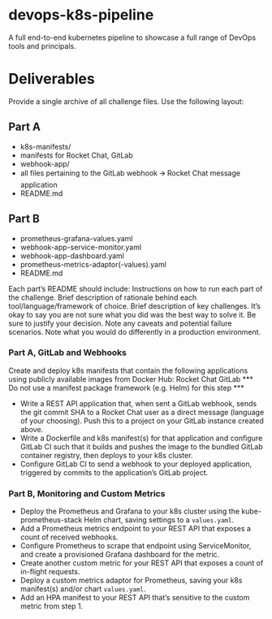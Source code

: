 # devops-k8s-pipeline
A full end-to-end kubernetes pipeline to showcase a full range of DevOps tools and principals.



# Deliverables

Provide a single archive of all challenge files.
Use the following layout:
## Part A
- k8s-manifests/
- manifests for Rocket Chat, GitLab
- webhook-app/
- all files pertaining to the GitLab webhook 🡪 Rocket Chat message application
- README.md


## Part B
- prometheus-grafana-values.yaml
- webhook-app-service-monitor.yaml
- webhook-app-dashboard.yaml
- prometheus-metrics-adaptor(-values).yaml
- README.md

Each part’s README should include:
Instructions on how to run each part of the challenge. 
Brief description of rationale behind each tool/language/framework of choice.
Brief description of key challenges. It’s okay to say you are not sure what you did was the best way to solve it. Be sure to justify your decision.
Note any caveats and potential failure scenarios.
Note what you would do differently in a production environment.
 
### Part A, GitLab and Webhooks
Create and deploy k8s manifests that contain the following applications using publicly available images from Docker Hub:
Rocket Chat
GitLab
*** Do not use a manifest package framework (e.g. Helm) for this step ***
* Write a REST API application that, when sent a GitLab webhook, sends the git commit SHA to a Rocket Chat user as a direct message (language of your choosing). Push this to a project on your GitLab instance created above.
* Write a Dockerfile and k8s manifest(s) for that application and configure GitLab CI such that it builds and pushes the image to the bundled GitLab container registry, then deploys to your k8s cluster.
* Configure GitLab CI to send a webhook to your deployed application, triggered by commits to the application’s GitLab project.
 
### Part B, Monitoring and Custom Metrics
* Deploy the Prometheus and Grafana to your k8s cluster using the kube-prometheus-stack Helm chart, saving settings to a `values.yaml`.
* Add a Prometheus metrics endpoint to your REST API that exposes a count of received webhooks.
* Configure Prometheus to scrape that endpoint using ServiceMonitor, and create a provisioned Grafana dashboard for the metric.
* Create another custom metric for your REST API that exposes a count of in-flight requests.
* Deploy a custom metrics adaptor for Prometheus, saving your k8s manifest(s) and/or chart `values.yaml`.
* Add an HPA manifest to your REST API that’s sensitive to the custom metric from step 1.